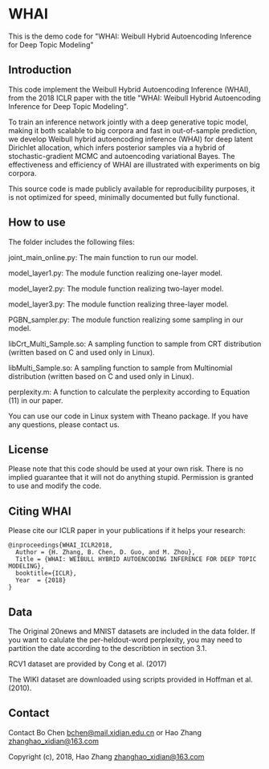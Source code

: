 # WHAI
This is the demo code for "WHAI: Weibull Hybrid Autoencoding Inference for Deep Topic Modeling"

## Introduction
This code implement the Weibull Hybrid Autoencoding Inference (WHAI), from the 2018 ICLR paper with the title "WHAI: Weibull Hybrid Autoencoding Inference for Deep Topic Modeling". 

To train an inference network jointly with a deep generative topic model, making
it both scalable to big corpora and fast in out-of-sample prediction, we develop
Weibull hybrid autoencoding inference (WHAI) for deep latent Dirichlet allocation,
which infers posterior samples via a hybrid of stochastic-gradient MCMC
and autoencoding variational Bayes. The effectiveness and efficiency of WHAI
are illustrated with experiments on big corpora.

This source code is made publicly available for reproducibility purposes, it is not optimized for speed, 
minimally documented but fully functional.

## How to use
The folder includes the following files:

joint_main_online.py: The main function to run our model.

model_layer1.py: The module function realizing one-layer model.

model_layer2.py: The module function realizing two-layer model.

model_layer3.py: The module function realizing three-layer model.

PGBN_sampler.py: The module function realizing some sampling in our model.

libCrt_Multi_Sample.so: A sampling function to sample from CRT distribution (written based on C and used only in Linux).

libMulti_Sample.so: A sampling function to sample from Multinomial distribution (written based on C and used only in Linux).

perplexity.m: A function to calculate the perplexity according to Equation (11) in our paper.

You can use our code in Linux system with Theano package. If you have any questions, please contact us.

## License

Please note that this code should be used at your own risk. There is no implied guarantee that it will
not do anything stupid. Permission is granted to use and modify the code.

## Citing WHAI

Please cite our ICLR paper in your publications if it helps your research:

    @inproceedings{WHAI_ICLR2018,
      Author = {H. Zhang, B. Chen, D. Guo, and M. Zhou},
      Title = {WHAI: WEIBULL HYBRID AUTOENCODING INFERENCE FOR DEEP TOPIC MODELING},
      booktitle={ICLR},
      Year  = {2018}
    }

## Data
	
The Original 20news and MNIST datasets are included in the data folder. If you want to calulate the
per-heldout-word perplexity, you may need to partition the date according to the describtion in section 3.1.

RCV1 dataset are provided by Cong et al. (2017)

The WIKI dataset are downloaded using scripts provided in Hoffman et al. (2010).

## Contact
Contact Bo Chen bchen@mail.xidian.edu.cn or Hao Zhang zhanghao_xidian@163.com

Copyright (c), 2018, Hao Zhang zhanghao_xidian@163.com
